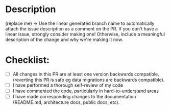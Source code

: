 # Description

(replace me) -> Use the linear generated branch name to automatically attach the issue description as a comment on the PR. If you don't have a linear issue, strongly consider making one!  Otherwise, include a meaningful description of the change and why we're making it now.

# Checklist:
- [ ] All changes in this PR are at least one version backwards compatible, (reverting this PR is safe eg data migrations are backwards compatible).
- [ ] I have performed a thorough self-review of my code
- [ ] I have commented the code, particularly in hard-to-understand areas
- [ ] I have made corresponding changes to the documentation (README.md, architecture docs, public docs, etc).
